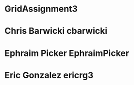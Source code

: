 # GridAssignment3

# Chris Barwicki cbarwicki
# Ephraim Picker EphraimPicker
# Eric Gonzalez ericrg3
